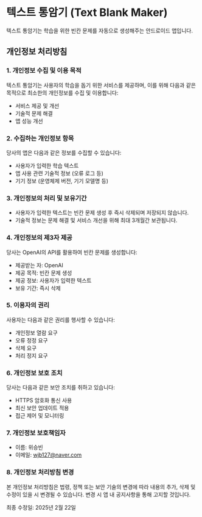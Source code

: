 # 텍스트 통암기 (Text Blank Maker)

텍스트 통암기는 학습을 위한 빈칸 문제를 자동으로 생성해주는 안드로이드 앱입니다.

## 개인정보 처리방침

### 1. 개인정보 수집 및 이용 목적

텍스트 통암기는 사용자의 학습을 돕기 위한 서비스를 제공하며, 이를 위해 다음과 같은 목적으로 최소한의 개인정보를 수집 및 이용합니다:

- 서비스 제공 및 개선
- 기술적 문제 해결
- 앱 성능 개선

### 2. 수집하는 개인정보 항목

당사의 앱은 다음과 같은 정보를 수집할 수 있습니다:

- 사용자가 입력한 학습 텍스트
- 앱 사용 관련 기술적 정보 (오류 로그 등)
- 기기 정보 (운영체제 버전, 기기 모델명 등)

### 3. 개인정보의 처리 및 보유기간

- 사용자가 입력한 텍스트는 빈칸 문제 생성 후 즉시 삭제되며 저장되지 않습니다.
- 기술적 정보는 문제 해결 및 서비스 개선을 위해 최대 3개월간 보관됩니다.

### 4. 개인정보의 제3자 제공

당사는 OpenAI의 API를 활용하여 빈칸 문제를 생성합니다:

- 제공받는 자: OpenAI
- 제공 목적: 빈칸 문제 생성
- 제공 정보: 사용자가 입력한 텍스트
- 보유 기간: 즉시 삭제

### 5. 이용자의 권리

사용자는 다음과 같은 권리를 행사할 수 있습니다:

- 개인정보 열람 요구
- 오류 정정 요구
- 삭제 요구
- 처리 정지 요구

### 6. 개인정보 보호 조치

당사는 다음과 같은 보안 조치를 취하고 있습니다:

- HTTPS 암호화 통신 사용
- 최신 보안 업데이트 적용
- 접근 제어 및 모니터링

### 7. 개인정보 보호책임자

- 이름: 위승빈
- 이메일: wjb127@naver.com

### 8. 개인정보 처리방침 변경

본 개인정보 처리방침은 법령, 정책 또는 보안 기술의 변경에 따라 내용의 추가, 삭제 및 수정이 있을 시 변경될 수 있습니다. 변경 시 앱 내 공지사항을 통해 고지할 것입니다.

최종 수정일: 2025년 2월 22일 